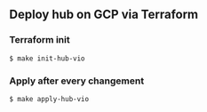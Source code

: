## Deploy hub on GCP via Terraform

### Terraform init
```shell
$ make init-hub-vio
```

### Apply after every changement
```shell
$ make apply-hub-vio
```
